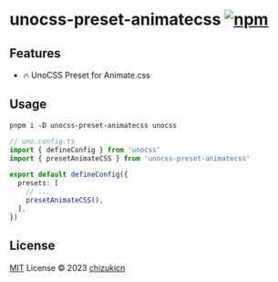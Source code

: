 # unocss-preset-animatecss [![npm](https://img.shields.io/npm/v/unocss-preset-animatecss)](https://npmjs.com/package/unocss-preset-animatecss)


## Features
- 🔥 UnoCSS Preset for Animate.css 

## Usage
```shell
pnpm i -D unocss-preset-animatecss unocss
```

```ts
// uno.config.ts
import { defineConfig } from 'unocss'
import { presetAnimateCSS } from 'unocss-preset-animatecss'

export default defineConfig({
  presets: [
    // ...
    presetAnimateCSS(),
  ],
})
```

## License

[MIT](./LICENSE) License © 2023 [chizukicn](https://github.com/chizukicn)
